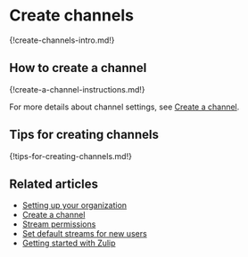 # Create channels

{!create-channels-intro.md!}

## How to create a channel

{!create-a-channel-instructions.md!}

For more details about channel settings, see [Create a channel](/help/create-a-channel#channel-options).

## Tips for creating channels

{!tips-for-creating-channels.md!}

## Related articles

* [Setting up your organization](/help/getting-your-organization-started-with-zulip)
* [Create a channel](/help/create-a-channel#channel-options)
* [Stream permissions](/help/stream-permissions)
* [Set default streams for new users](/help/set-default-streams-for-new-users)
* [Getting started with Zulip](/help/getting-started-with-zulip)

